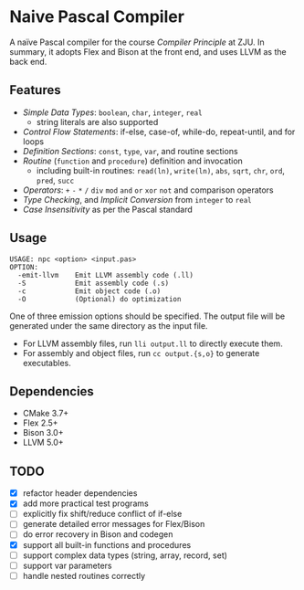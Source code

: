 # Naive Pascal Compiler

A naïve Pascal compiler for the course *Compiler Principle* at ZJU. In summary, it adopts Flex and Bison at the front end, and uses LLVM as the back end. 

## Features

- *Simple Data Types*: `boolean`, `char`, `integer`, `real`
  - string literals are also supported
- *Control Flow Statements*: if-else, case-of, while-do, repeat-until, and for loops
- *Definition Sections*: `const`, `type`, `var`, and routine sections
- *Routine* (`function` and `procedure`) definition and invocation
  - including built-in routines: `read(ln)`, `write(ln)`, `abs`, `sqrt`, `chr`, `ord`, `pred`, `succ`
- *Operators*: `+` `-` `*` `/` `div` `mod` `and` `or` `xor` `not` and comparison operators
- *Type Checking*, and *Implicit Conversion* from `integer` to `real`
- *Case Insensitivity* as per the Pascal standard

## Usage

```
USAGE: npc <option> <input.pas>
OPTION:
  -emit-llvm    Emit LLVM assembly code (.ll)
  -S            Emit assembly code (.s)
  -c            Emit object code (.o)
  -O            (Optional) do optimization
```

One of three emission options should be specified. The output file will be generated under the same directory as the input file.

- For LLVM assembly files, run `lli output.ll` to directly execute them.
- For assembly and object files, run `cc output.{s,o}` to generate executables.

## Dependencies

- CMake 3.7+
- Flex 2.5+
- Bison 3.0+
- LLVM 5.0+

## TODO

- [x] refactor header dependencies
- [x] add more practical test programs
- [ ] explicitly fix shift/reduce conflict of if-else
- [ ] generate detailed error messages for Flex/Bison
- [ ] do error recovery in Bison and codegen
- [x] support all built-in functions and procedures
- [ ] support complex data types (string, array, record, set)
- [ ] support var parameters
- [ ] handle nested routines correctly
